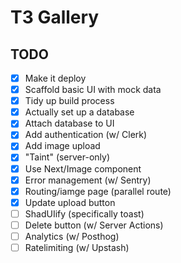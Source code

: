 # T3 Gallery

## TODO

- [x] Make it deploy
- [x] Scaffold basic UI with mock data
- [x] Tidy up build process
- [x] Actually set up a database
- [x] Attach database to UI
- [x] Add authentication (w/ Clerk)
- [x] Add image upload
- [x] "Taint" (server-only)
- [x] Use Next/Image component
- [x] Error management (w/ Sentry)
- [x] Routing/iamge page (parallel route)
- [x] Update upload button
- [ ] ShadUIify (specifically toast)
- [ ] Delete button (w/ Server Actions)
- [ ] Analytics (w/ Posthog)
- [ ] Ratelimiting (w/ Upstash)

